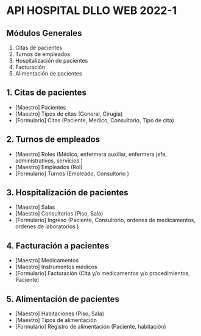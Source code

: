 # API HOSPITAL DLLO WEB 2022-1

## Módulos Generales

1. Citas de pacientes
2. Turnos de empleados
3. Hospitalización de pacientes
4. Facturación
5. Alimentación de pacientes

## 1. Citas de pacientes
- [Maestro] Pacientes 
- [Maestro] Tipos de citas (General, Cirugia)
- [Formulario] Citas (Paciente, Medico, Consultorio, Tipo de cita)

## 2. Turnos de empleados
- [Maestro] Roles (Médico, enfermera auxiliar, enfermera jefe, administrativos, servicios )
- [Maestro] Empleados (Rol)
- [Formulario] Turnos (Empleado, Consultorio )

## 3. Hospitalización de pacientes
- [Maestro] Salas
- [Maestro] Consultorios (Piso, Sala)
- [Formulario] Ingreso (Paciente, Consultorio, ordenes de medicamentos, ordenes de laboratorios )

## 4. Facturación a pacientes
- [Maestro] Medicamentos
- [Maestro] Instrumentos médicos
- [Formulario] Facturación (Cita y/o medicamentos y/o procedimientos, Paciente)

## 5. Alimentación de pacientes
- [Maestro] Habitaciones (Piso, Sala)
- [Maestro] Tipos de alimentación
- [Formulario] Registro de alimentación (Paciente, habitación)




